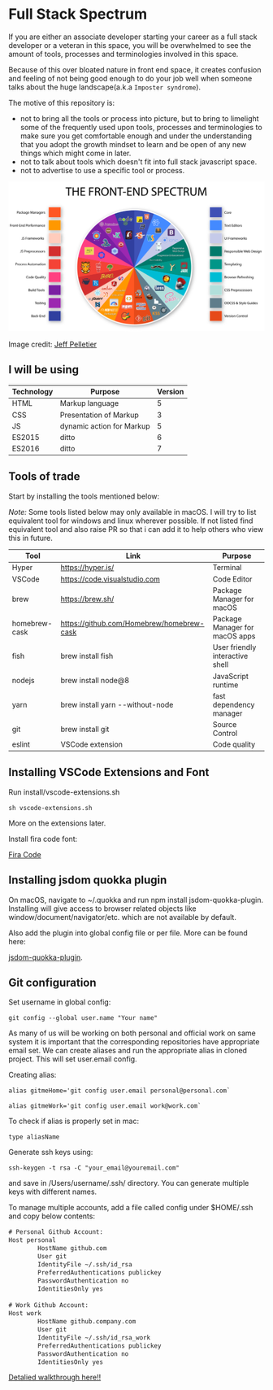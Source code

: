 # Full Stack Spectrum

If you are either an associate developer starting your career as a full stack developer or a veteran in this space, you will be overwhelmed to see the amount of tools, processes and terminologies involved in this space.

Because of this over bloated nature in front end space, it creates confusion and feeling of not being good enough to do your job well when someone talks about the huge landscape(a.k.a `Imposter syndrome`).

The motive of this repository is:

- not to bring all the tools or process into picture, but to bring to limelight some of the frequently used upon tools, processes and terminologies to make sure you get comfortable enough and under the understanding that you adopt the growth mindset to learn and be open of any new things which might come in later.
- not to talk about tools which doesn't fit into full stack javascript space.
- not to advertise to use a specific tool or process.

![full-stack-spectrum](images/full-stack-spectrum.png)

Image credit: [Jeff Pelletier](https://medium.com/@withinsight1/the-front-end-spectrum-c0f30998c9f0)

## I will be using

| Technology | Purpose | Version |
| ---------- | ------- | ------- |
| HTML | Markup language | 5 |
| CSS | Presentation of Markup | 3 |
| JS | dynamic action for Markup | 5 |
| ES2015 | ditto | 6 |
| ES2016 | ditto | 7 |

## Tools of trade

Start by installing the tools mentioned below:

*Note:* Some tools listed below may only available in macOS. I will try to list equivalent tool for windows and linux wherever possible. If not listed find equivalent tool and also raise PR so that i can add it to help others who view this in future.

| Tool | Link | Purpose
|-------|------|-------|
|Hyper|<https://hyper.is/>|Terminal|
|VSCode|<https://code.visualstudio.com>|Code Editor|
|brew|<https://brew.sh/>|Package Manager for macOS|
|homebrew-cask|<https://github.com/Homebrew/homebrew-cask>|Package Manager for macOS apps|
|fish|brew install fish|User friendly interactive shell|
|nodejs|brew install node@8|JavaScript runtime|
|yarn|brew install yarn --without-node|fast dependency manager|
|git|brew install git|Source Control|
|eslint | VSCode extension | Code quality |

## Installing VSCode Extensions and Font

Run install/vscode-extensions.sh

```shell
sh vscode-extensions.sh
```

More on the extensions later.

Install fira code font:

[Fira Code](https://github.com/tonsky/FiraCode)

## Installing jsdom quokka plugin

On macOS, navigate to ~/.quokka and run npm install jsdom-quokka-plugin. Installing will give access to browser related objects like window/document/navigator/etc. which are not available by default.

Also add the plugin into global config file or per file. More can be found here:

[jsdom-quokka-plugin](https://github.com/wallabyjs/jsdom-quokka-plugin).

## Git configuration

Set username in global config:

```shell
git config --global user.name "Your name"
```

As many of us will be working on both personal and official work on same system it is important that the corresponding repositories have appropriate email set. We can create aliases and run the appropriate alias in cloned project. This will set user.email config.

Creating alias:

```shell
alias gitmeHome='git config user.email personal@personal.com`
```

```shell
alias gitmeWork='git config user.email work@work.com`
```

To check if alias is properly set in mac:

```shell
type aliasName
```

Generate ssh keys using:

```shell
ssh-keygen -t rsa -C "your_email@youremail.com"
```

and save in /Users/username/.ssh/ directory. You can generate multiple keys with different names.

To manage multiple accounts, add a file called config under $HOME/.ssh and copy below contents:

```ssh-config
# Personal Github Account:
Host personal
        HostName github.com
        User git
        IdentityFile ~/.ssh/id_rsa
        PreferredAuthentications publickey
        PasswordAuthentication no
        IdentitiesOnly yes

# Work Github Account:
Host work
        HostName github.company.com
        User git
        IdentityFile ~/.ssh/id_rsa_work
        PreferredAuthentications publickey
        PasswordAuthentication no
        IdentitiesOnly yes
```

[Detalied walkthrough here!!](https://everythingsysadmin.com/2017/01/two-github-accounts.html)